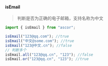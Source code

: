 #### isEmail 
> 判断是否为正确的电子邮箱，支持名称为中文

```javascript
import { isEmail } from "ascor";

isEmail("123@qq.com"); //true
isEmail("中文@some.com"); //true
isEmail("123@中文.cn"); //false
// 判断多个
isEmail.all("123@qq.cn", "123"); //false
isEmail.or("123@qq.cn", "123"); //true
```
